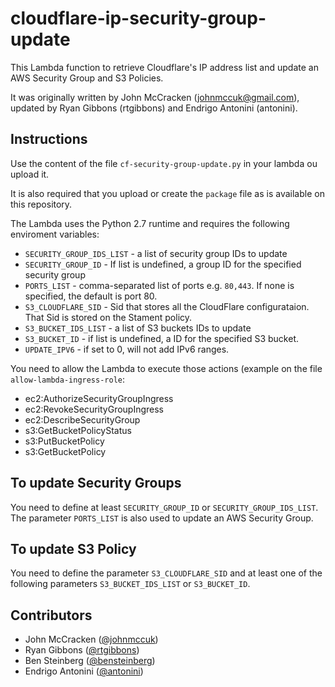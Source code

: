 cloudflare-ip-security-group-update
===================================

This Lambda function to retrieve Cloudflare's IP address list and
update an AWS Security Group and S3 Policies.

It was originally written by John McCracken (johnmccuk@gmail.com), 
updated by Ryan Gibbons (rtgibbons) and Endrigo Antonini (antonini).

Instructions
------------

Use the content of the file `cf-security-group-update.py` in your lambda ou upload it.

It is also required that you upload or create the `package` file as is available on this repository.

The Lambda uses the Python 2.7 runtime and requires the following
enviroment variables:

* `SECURITY_GROUP_IDS_LIST` - a list of security group IDs to update
* `SECURITY_GROUP_ID` - If list is undefined, a group ID for the specified security group
* `PORTS_LIST` - comma-separated list of ports e.g. `80,443`. If none
  is specified, the default is port 80.
* `S3_CLOUDFLARE_SID` - Sid that stores all the CloudFlare configurataion. That Sid is stored on the Stament policy.
* `S3_BUCKET_IDS_LIST` - a list of S3 buckets IDs to update
* `S3_BUCKET_ID` - if list is undefined, a ID for the specified S3 bucket.
* `UPDATE_IPV6` - if set to 0, will not add IPv6 ranges.

You need to allow the Lambda to execute those actions (example on the file `allow-lambda-ingress-role`:

* ec2:AuthorizeSecurityGroupIngress
* ec2:RevokeSecurityGroupIngress
* ec2:DescribeSecurityGroup
* s3:GetBucketPolicyStatus
* s3:PutBucketPolicy
* s3:GetBucketPolicy



To update Security Groups
------------

You need to define at least `SECURITY_GROUP_ID` or `SECURITY_GROUP_IDS_LIST`.
The parameter `PORTS_LIST` is also used to update an AWS Security Group.

To update S3 Policy
------------

You need to define the parameter `S3_CLOUDFLARE_SID` and at least one of the
following parameters `S3_BUCKET_IDS_LIST` or `S3_BUCKET_ID`.

Contributors
-----------

* John McCracken ([@johnmccuk](https://www.github.com/johnmccuk))
* Ryan Gibbons ([@rtgibbons](https://www.github.com/rtgibbons)) 
* Ben Steinberg ([@bensteinberg](https://www.github.com/bensteinberg))
* Endrigo Antonini ([@antonini](https://www.github.com/antonini))
